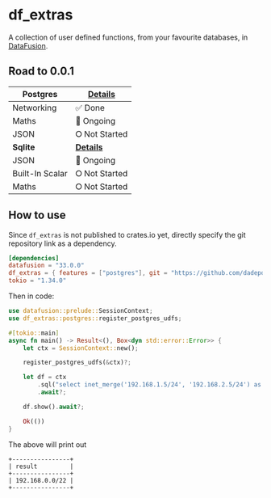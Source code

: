 # df_extras

A collection of user defined functions, from your favourite databases, in [DataFusion](https://arrow.apache.org/datafusion/).

## Road to 0.0.1

| **Postgres**    | **[Details](supports/postgres.md)** | 
|-----------------|-------------------------------------|
| Networking      | ✅︎ Done                             |
| Maths           | 🚧︎ Ongoing                         |
| JSON            | ⭘  Not Started                      |
| **Sqlite**      | **[Details](supports/sqlite.md)**   |
| JSON            | 🚧︎ Ongoing                         |
| Built-In Scalar | ⭘  Not Started                      |
| Maths           | ⭘  Not Started                      |

## How to use

Since `df_extras` is not published to crates.io yet, directly specify the git repository link
as a dependency.

```toml
[dependencies]
datafusion = "33.0.0"
df_extras = { features = ["postgres"], git = "https://github.com/dadepo/df_extras" }
tokio = "1.34.0"
```

Then in code:

```rust
use datafusion::prelude::SessionContext;
use df_extras::postgres::register_postgres_udfs;

#[tokio::main]
async fn main() -> Result<(), Box<dyn std::error::Error>> {
    let ctx = SessionContext::new();

    register_postgres_udfs(&ctx)?;

    let df = ctx
        .sql("select inet_merge('192.168.1.5/24', '192.168.2.5/24') as result")
        .await?;

    df.show().await?;

    Ok(())
}
```

The above will print out

```
+----------------+
| result         |
+----------------+
| 192.168.0.0/22 |
+----------------+
```
